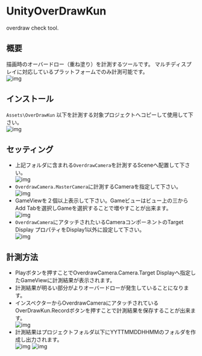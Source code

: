 # UnityOverDrawKun
overdraw check tool.
## 概要
描画時のオーバードロー（重ね塗り）を計測するツールです。
マルチディスプレイに対応しているプラットフォームでのみ計測可能です。</br>
![img](Doc/641b60a898bf20e97083f5adb1294113.gif)
## インストール
`Assets\OverDrawKun` 以下を計測する対象プロジェクトへコピーして使用して下さい。</br>
![img](Doc/943aa0cf3a2442674d4d3e0e9cac8132.png)
## セッティング
- 上記フォルダに含まれる`OverdrawCamera`を計測するSceneへ配置して下さい。</br>
![img](Doc/d5cf54a0dd8ba2f731fd92e732c46dc6.png)
- `OverdrawCamera.MasterCamera`に計測するCameraを指定して下さい。</br>
![img](Doc/fac434078910df9e378ae8cf2de692f2.png)
- GameViewを２個以上表示して下さい。Gameビューはビュー上の三からAdd Tabを選択しGameを選択することで増やすことが出来ます。</br>
![img](Doc/5fc934de91445b0ae77326436e154d7a.png)
- `OverdrawCamera`にアタッチされたいるCameraコンポーネントのTarget Display プロパティをDisplay1以外に設定して下さい。</br>
 ![img](Doc/0241bb02078058a3a206b29ba29f6cb4.png)
 ## 計測方法
 - Playボタンを押すことでOverdrawCamera.Camera.Target Displayへ指定したGameViewに計測結果が表示されます。
 - 計測結果が明るい部分がよりオーバードローが発生していることになります。
 - インスペクターからOverdrawCameraにアタッチされているOverDrawKun.Recordボタンを押すことで計測結果を保存することが出来ます。</br>
 ![img](Doc/edf74eecdcc6a588c9f515bb4e3b968d.png)
 - 計測結果はプロジェクトフォルダ以下にYYTTMMDDHHMMのフォルダを作成し出力されます。</br>
 ![img](Doc/4b6bdd8b65e4b1ed0b71d05a4f9e9511.png)
 ![img](Doc/93f364a778ff61ffe72481e286919eae.png)
